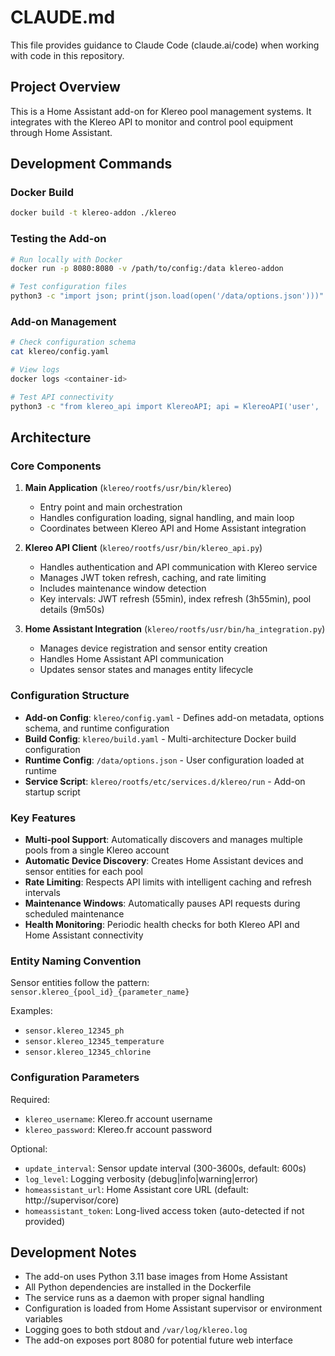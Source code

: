 # CLAUDE.md

This file provides guidance to Claude Code (claude.ai/code) when working with code in this repository.

## Project Overview

This is a Home Assistant add-on for Klereo pool management systems. It integrates with the Klereo API to monitor and control pool equipment through Home Assistant.

## Development Commands

### Docker Build
```bash
docker build -t klereo-addon ./klereo
```

### Testing the Add-on
```bash
# Run locally with Docker
docker run -p 8080:8080 -v /path/to/config:/data klereo-addon

# Test configuration files
python3 -c "import json; print(json.load(open('/data/options.json')))"
```

### Add-on Management
```bash
# Check configuration schema
cat klereo/config.yaml

# View logs
docker logs <container-id>

# Test API connectivity
python3 -c "from klereo_api import KlereoAPI; api = KlereoAPI('user', 'pass'); print(api.test_connection())"
```

## Architecture

### Core Components

1. **Main Application** (`klereo/rootfs/usr/bin/klereo`)
   - Entry point and main orchestration
   - Handles configuration loading, signal handling, and main loop
   - Coordinates between Klereo API and Home Assistant integration

2. **Klereo API Client** (`klereo/rootfs/usr/bin/klereo_api.py`)
   - Handles authentication and API communication with Klereo service
   - Manages JWT token refresh, caching, and rate limiting
   - Includes maintenance window detection
   - Key intervals: JWT refresh (55min), index refresh (3h55min), pool details (9m50s)

3. **Home Assistant Integration** (`klereo/rootfs/usr/bin/ha_integration.py`)
   - Manages device registration and sensor entity creation
   - Handles Home Assistant API communication
   - Updates sensor states and manages entity lifecycle

### Configuration Structure

- **Add-on Config**: `klereo/config.yaml` - Defines add-on metadata, options schema, and runtime configuration
- **Build Config**: `klereo/build.yaml` - Multi-architecture Docker build configuration
- **Runtime Config**: `/data/options.json` - User configuration loaded at runtime
- **Service Script**: `klereo/rootfs/etc/services.d/klereo/run` - Add-on startup script

### Key Features

- **Multi-pool Support**: Automatically discovers and manages multiple pools from a single Klereo account
- **Automatic Device Discovery**: Creates Home Assistant devices and sensor entities for each pool
- **Rate Limiting**: Respects API limits with intelligent caching and refresh intervals
- **Maintenance Windows**: Automatically pauses API requests during scheduled maintenance
- **Health Monitoring**: Periodic health checks for both Klereo API and Home Assistant connectivity

### Entity Naming Convention

Sensor entities follow the pattern: `sensor.klereo_{pool_id}_{parameter_name}`

Examples:
- `sensor.klereo_12345_ph`
- `sensor.klereo_12345_temperature`
- `sensor.klereo_12345_chlorine`

### Configuration Parameters

Required:
- `klereo_username`: Klereo.fr account username
- `klereo_password`: Klereo.fr account password

Optional:
- `update_interval`: Sensor update interval (300-3600s, default: 600s)
- `log_level`: Logging verbosity (debug|info|warning|error)
- `homeassistant_url`: Home Assistant core URL (default: http://supervisor/core)
- `homeassistant_token`: Long-lived access token (auto-detected if not provided)

## Development Notes

- The add-on uses Python 3.11 base images from Home Assistant
- All Python dependencies are installed in the Dockerfile
- The service runs as a daemon with proper signal handling
- Configuration is loaded from Home Assistant supervisor or environment variables
- Logging goes to both stdout and `/var/log/klereo.log`
- The add-on exposes port 8080 for potential future web interface